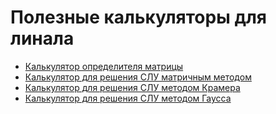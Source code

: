 # Полезные калькуляторы для линала
+ [Калькулятор определителя матрицы](https://ru.onlinemschool.com/math/assistance/matrix/determinant/)
+ [Калькулятор для решения СЛУ матричным методом](https://ru.onlinemschool.com/math/assistance/equation/matr/)
+ [Калькулятор для решения СЛУ методом Крамера](https://ru.onlinemschool.com/math/assistance/equation/kramer/)
+ [Калькулятор для решения СЛУ методом Гаусса](https://ru.onlinemschool.com/math/assistance/equation/gaus/)
